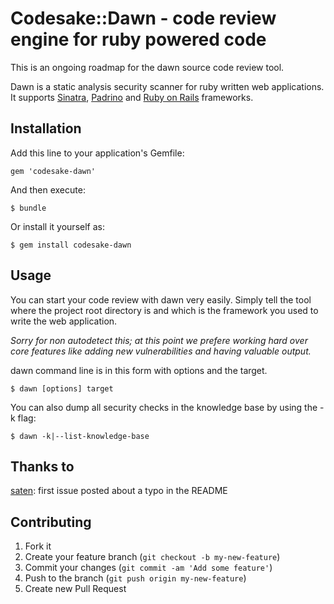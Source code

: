 # Codesake::Dawn - code review engine for ruby powered code

This is an ongoing roadmap for the dawn source code review tool.

Dawn is a static analysis security scanner for ruby written web applications.
It supports [Sinatra](http://www.sinatrarb.com),
[Padrino](http://www.padrinorb.com) and [Ruby on Rails](http://rubyonrails.org)
frameworks. 

## Installation

Add this line to your application's Gemfile:

    gem 'codesake-dawn'

And then execute:

    $ bundle

Or install it yourself as:

    $ gem install codesake-dawn

## Usage

You can start your code review with dawn very easily. Simply tell the tool
where the project root directory is and which is the framework you used to
write the web application. 

_Sorry for non autodetect this; at this point we prefere working hard over core
features like adding new vulnerabilities and having valuable output._

dawn command line is in this form with options and the target.
``` 
$ dawn [options] target
```



You can also dump all security checks in the knowledge base by using the -k
flag:

```
$ dawn -k|--list-knowledge-base 
```

## Thanks to

[saten](https://github.com/saten): first issue posted about a typo in the README

## Contributing

1. Fork it
2. Create your feature branch (`git checkout -b my-new-feature`)
3. Commit your changes (`git commit -am 'Add some feature'`)
4. Push to the branch (`git push origin my-new-feature`)
5. Create new Pull Request
